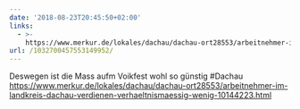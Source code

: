 ```yaml
---
date: '2018-08-23T20:45:50+02:00'
links:
  - >-
    https://www.merkur.de/lokales/dachau/dachau-ort28553/arbeitnehmer-im-landkreis-dachau-verdienen-verhaeltnismaessig-wenig-10144223.html
url: /1032700457553149952/
---
```

Deswegen ist die Mass aufm Voikfest wohl so günstig #Dachau https://www.merkur.de/lokales/dachau/dachau-ort28553/arbeitnehmer-im-landkreis-dachau-verdienen-verhaeltnismaessig-wenig-10144223.html

